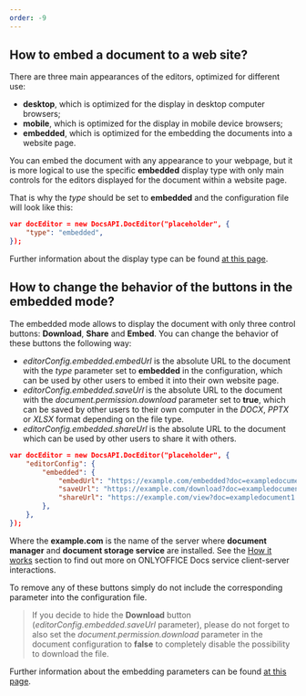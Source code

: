 ```yaml
---
order: -9
---
```


## How to embed a document to a web site?

  There are three main appearances of the editors, optimized for different use:

  * **desktop**, which is optimized for the display in desktop computer browsers;
  * **mobile**, which is optimized for the display in mobile device browsers;
  * **embedded**, which is optimized for the embedding the documents into a website page.

  You can embed the document with any appearance to your webpage, but it is more logical to use the specific **embedded** display type with only main controls for the editors displayed for the document within a website page.

  That is why the *type* should be set to **embedded** and the configuration file will look like this:

  ``` json
  var docEditor = new DocsAPI.DocEditor("placeholder", {
      "type": "embedded",
  });
  ```

  Further information about the display type can be found [at this page](../../../Usage%20API/Config/index.md#type).

## How to change the behavior of the buttons in the embedded mode?

  The embedded mode allows to display the document with only three control buttons: **Download**, **Share** and **Embed**. You can change the behavior of these buttons the following way:

  * *editorConfig.embedded.embedUrl* is the absolute URL to the document with the *type* parameter set to **embedded** in the configuration, which can be used by other users to embed it into their own website page.
  * *editorConfig.embedded.saveUrl* is the absolute URL to the document with the *document.permission.download* parameter set to **true**, which can be saved by other users to their own computer in the *DOCX*, *PPTX* or *XLSX* format depending on the file type.
  * *editorConfig.embedded.shareUrl* is the absolute URL to the document which can be used by other users to share it with others.

  ``` json
  var docEditor = new DocsAPI.DocEditor("placeholder", {
      "editorConfig": {
          "embedded": {
              "embedUrl": "https://example.com/embedded?doc=exampledocument1.docx",
              "saveUrl": "https://example.com/download?doc=exampledocument1.docx",
              "shareUrl": "https://example.com/view?doc=exampledocument1.docx",
          },
      },
  });
  ```

  Where the **example.com** is the name of the server where **document manager** and **document storage service** are installed. See the [How it works](../../../Get%20Started/How%20It%20Works/index.md) section to find out more on ONLYOFFICE Docs service client-server interactions.

  To remove any of these buttons simply do not include the corresponding parameter into the configuration file.

  > If you decide to hide the **Download** button (*editorConfig.embedded.saveUrl* parameter), please do not forget to also set the *document.permission.download* parameter in the document configuration to **false** to completely disable the possibility to download the file.

  Further information about the embedding parameters can be found [at this page](../../../Usage%20API/Config/Editor/Embedded/index.md).
